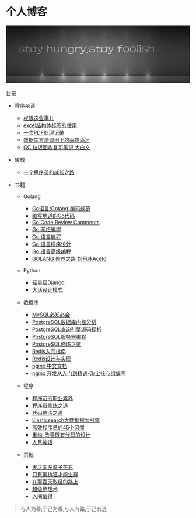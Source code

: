 # 个人博客

![img.png](https://github.com/feng6917/blog/blob/main/asserts/stay.01.jpg)


目录

* 程序杂谈
  * [权限这些事儿](https://github.com/feng6917/blog/issues/1)
  * [excel结构体标签的使用](https://github.com/feng6917/blog/issues/2)
  * [一次PDF处理记录](https://github.com/feng6917/blog/issues/3)
  * [数据库方法调用上的画蛇添足](https://github.com/feng6917/blog/issues/4)
  * [GC 垃圾回收复习笔记 大白文](https://github.com/feng6917/blog/issues/5)

* 转载
  * [一个程序员的成长之路](https://github.com/fouber/blog/issues/41)

* 书籍
  * Golang
    * [Go语言(Golang)编码规范](https://www.bookstack.cn/read/go-code-convention/zh-CN-README.md)
    * [编写地道的Go代码](https://colobu.com/2017/02/07/write-idiomatic-golang-codes/)
    * [Go Code Review Comments](https://github.com/golang/go/wiki/CodeReviewComments#comment-sentences)
    * [Go 网络编程](https://drive.google.com/file/d/1QCzSDDWNUGNaRfR9hqkA0ldw_P3r66NE/view?usp=share_link)
    * [Go 语言编程](https://drive.google.com/file/d/1npe1PT4tU4Wr7SHvg7oUWS_djXJmMvNN/view?usp=share_link)
    * [Go 语言程序设计](https://drive.google.com/file/d/1eOdJB5hdXbJAO5CWQAzRW5VlM5RSYrRK/view?usp=share_link)
    * [Go 语言高级编程](https://drive.google.com/file/d/1Mmk9HG_w2yKEsZuQtyNvXM2ApouMOOLR/view?usp=share_link)
    * [GOLANG 修养之路 刘丹冰Aceld](https://github.com/aceld/golang)
    
  * Python
    * [轻量级Django](https://drive.google.com/file/d/1bnPvkckYtK9op3lx9irCNqwKxuO8ozH5/view?usp=share_link)
    * [大话设计模式](https://drive.google.com/file/d/1vP3b8rDGsK1l2Hyd6u8cB38-ep06R6Pi/view?usp=share_link)

  * 数据库
    * [MySQL必知必会](https://drive.google.com/file/d/1BSZKOE8bBz1CNdoThuq8n047Fxl8hmgV/view?usp=share_link)
    * [PostgreSQL数据库内核分析](https://drive.google.com/file/d/1cerWe56v6I_NZkAehNeDcBEM_A2_2WC8/view?usp=share_link)
    * [PostgreSQL查询引擎源码探析](https://drive.google.com/file/d/1FYY-lQ-wpXUveheFwcVwDSiRo4RjGMea/view?usp=share_link)
    * [PostgreSQL服务器编程](https://drive.google.com/file/d/1MX6c25JUVQk6_YYGj6oWQxWNZzl4DfLC/view?usp=share_link)
    * [PostgreSQL修炼之道](https://drive.google.com/file/d/16trDa1a7JjhQeOADh6zXjclvk4x98M0M/view?usp=share_link)
    * [Redis入门指南](https://drive.google.com/file/d/1RQhmA6eo0MEfIquLQtuyV22V5lsttmFZ/view?usp=share_link)
    * [Redis设计与实现](https://drive.google.com/file/d/1ZUSueUEZ6YxfY391320B0HmXsq6vzqG1/view?usp=share_link)
    * [nginx 中文文档](https://www.nginx.cn/doc/)
    * [nginx 开发从入门到精通-淘宝核心组编写](http://tengine.taobao.org/book/)
    
  * 程序
    * [程序员的职业素养](https://drive.google.com/file/d/1L4TTFnzsYidNuWaFAuVULnDwehHJxY4t/view?usp=share_link)
    * [程序员修炼之道](https://drive.google.com/file/d/1UtbbX2m4tLVLiP-6I9QAlE7X68mhraXm/view?usp=share_link)
    * [代码整洁之道](https://drive.google.com/file/d/1azuG5Ddo-2X0KHi_kCwkYitrYKGVKUpc/view?usp=share_link)
    * [Elasticsearch大数据搜索引擎](https://drive.google.com/file/d/1idPzKsM5XqZf2pdZXB6RzadECS6o_5I4/view?usp=share_link)
    * [高效程序员的45个习惯](https://drive.google.com/file/d/1hSIeggu8AaOtya_vtMrm8Y_gpQB36c9O/view?usp=share_link)
    * [重构-改善既有代码的设计](https://drive.google.com/file/d/1Np3lTT0yeX0k47UQmFsjILs_6IZMxeWF/view?usp=share_link)
    * [人月神话](https://drive.google.com/file/d/1XwVRcPbRu1DmeLmBhIkHBbJgk8Bwk--q/view?usp=share_link)

  * 其他
    * [天才向左疯子在右](https://drive.google.com/file/d/11pMWV9oRE3XRbwZjsL_Iu-WjxMC6tw5m/view?usp=share_link)
    * [只有偏执狂才能生存](https://drive.google.com/file/d/18ofd4ldbKKgCnv9rpuArfrXCOmhmBtWU/view?usp=share_link)
    * [在那西天取经的路上](https://drive.google.com/file/d/1r7R0-EX9SrC997f_-mK33uiVRNHlmSmW/view?usp=share_link)
    * [超级整理术](https://drive.google.com/file/d/1rBkNKJ1vuPEJhuv94l3F5dzkL_6Dz0Ad/view?usp=share_link)
    * [人间值得](https://drive.google.com/file/d/1iIO3Za-S9G90GMi7Z_h00WW-P6SdC3Zn/view?usp=share_link)
    
  
  
> 与人为善,于己为善,与人有路,于己有退  
